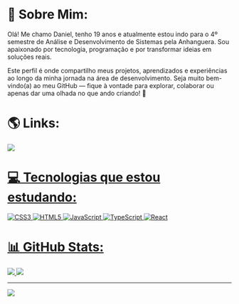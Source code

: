 # 💫 Sobre Mim:
Olá! Me chamo Daniel, tenho 19 anos e atualmente estou indo para o 4º semestre de Análise e Desenvolvimento de Sistemas pela Anhanguera. Sou apaixonado por tecnologia, programação e por transformar ideias em soluções reais.

Este perfil é onde compartilho meus projetos, aprendizados e experiências ao longo da minha jornada na área de desenvolvimento. Seja muito bem-vindo(a) ao meu GitHub — fique à vontade para explorar, colaborar ou apenas dar uma olhada no que ando criando! 🚀<br/>
# 🌎 Links:
<div>
    <a href="https://www.linkedin.com/in/daniel-pereira-d-8a018a2a6/" target="_blank"><img src="https://img.shields.io/badge/-Linkedin-0077B5?style=for-the-badge&logo=linkedin&logoColor=white"</a>
</div>



# 💻 Tecnologias que estou estudando:
![CSS3](https://img.shields.io/badge/css3-%231572B6.svg?style=for-the-badge&logo=css3&logoColor=white) ![HTML5](https://img.shields.io/badge/html5-%23E34F26.svg?style=for-the-badge&logo=html5&logoColor=white) ![JavaScript](https://img.shields.io/badge/javascript-%23323330.svg?style=for-the-badge&logo=javascript&logoColor=%23F7DF1E) ![TypeScript](https://img.shields.io/badge/typescript-%23007ACC.svg?style=for-the-badge&logo=typescript&logoColor=white) ![React](https://img.shields.io/badge/react-%2320232a.svg?style=for-the-badge&logo=react&logoColor=%2361DAFB)
# 📊 GitHub Stats:
 
![](https://github-readme-stats.vercel.app/api?username=danisantoz&theme=blue_navy&hide_border=false&include_all_commits=false&count_private=false)
![](https://github-readme-stats.vercel.app/api/top-langs/?username=danisantoz&theme=blue_navy&hide_border=false&include_all_commits=false&count_private=false&layout=compact)

---
[![](https://visitcount.itsvg.in/api?id=danisantoz&icon=0&color=0)](https://visitcount.itsvg.in)

<!-- Proudly created with GPRM ( https://gprm.itsvg.in ) -->
